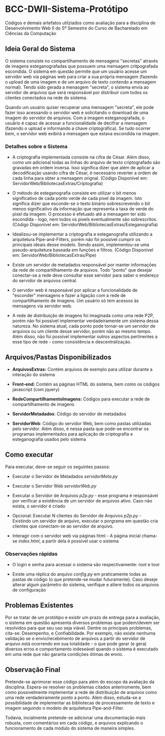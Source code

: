 # BCC-DWII-Sistema-Protótipo
Códigos e demais artefatos utilziados como avaliação para a disciplina de Desenvolvimento Web II do 5º Semestre do Curso de Bacharelado em Ciências da Computação

## Ideia Geral do Sistema

O sistema consiste no compartilhamento de mensagens "secretas" através de imagens esteganografadas que possuem uma mensagem
critpografada escondida. O sistema em questão permite que um usuário acesse um servidor web via páginas web para criar a sua própria mensagem (fazendo o upload de uma imagem e de um arquivo de texto contendo a mensagem normal). Tendo sido gerada a menasgem "secreta", o sistema envia ao servidor de arquivos que será responsável por distribuir com todos os clientes conectados na rede do sistema.

Quando um usuário quiser recuperar uma mensagem "secreta", ele pode fazer isso acessando o servidor web e solicitando o download de uma imagem do servidor de arquivos. Com a imagem esteganografada, o usuário é capaz de acessar a funcionalidade de decifrar a mensagem (fazendo o upload e informando a chave criptográfica). Se tudo ocorrer bem, o servidor web exibirá a mensagem que estava escondida na imagem.

### Detalhes sobre o Sistema

- A criptografia implementada consiste na cifra de César. Além disso, como um adicional todas as linhas do arquivo de texto criptografado são gravadas em ordem inversa. Isso significa dizer que além de aplicar a decodificação usando cifra de César, é necessário reverter a ordem de cada linha para obter a mensagem orignal. (Código Disponível em: ServidorWeb/BibliotecasExtras/Criptografia)

- O método de esteganografia consiste em utilizar o bit menos significativo de cada ponto verde de cada pixel da imagem. Isto significa dizer que esconde-se o texto binário sobrescrevendo o bit menos significativo da informação que representa a taxa de verde do pixel da imagem. O processo é efetuado até a mensagem ter sido escondida - logo, nem todos os pixels eventualmente são sobrescritos. (Código Disponível em: ServidorWeb/BibliotecasExtras/Esteganografia)

- Idealizou-se implementar a criptografia e esteganografia utilizando a arquitetura Pipe-and-Filters, porém não foi possível cumprir os principais ideais desse modelo. Sendo assim, implementou-se uma pseudo-arquitetura baseada em funções e filtros. (Código Disponível em: ServidorWeb/BibliotecasExtras/Pipe)

- Existe um servidor de metadados responsável por manter informações da rede de compartilhamento de arquivos. Todo "ponto" que desejar conectar-se a rede deve consultar esse servidor para saber o endereço do servidor de arquivos central.

- O servidor web é responsável por aplicar a funcionalidade de "esconder" mensagens e fazer a ligação com a rede de compartilhamento de imagens. Um usuário só tem acessos às mensagens via servidor web.

- A rede de distribuição de imagens foi imaginada como uma rede P2P, porém não foi possível implementar verdadeiramente um sistema dessa natureza. No sistema atual, cada ponto pode tornar-se um servidor de arquivos ou um cliente desse servidor, porém não ao mesmo tempo. Além disso, não foi possível implementar outros aspectos pertinentes a esse tipo de rede - como consistência e descentralização.

## Arquivos/Pastas Disponibilizados

- **ArquivosExtras:** Contém arquivos de exemplo para utilizar durante a interação do sistema

- **Front-end:** Contém as páginas HTML do sistema, bem como os códigos javascript (com jquery)

- **RedeCompartilhamentoImagens:** Códigos para executar a rede de compartilhamento de imagens

- **ServidorMetadados**: Código do servidor de metadados

- **ServidorWeb**: Código do servidor Web, bem como pastas utilizadas pelo servidor. Além disso, é nessa pasta que pode-se encontrar os programas implementados para aplicação de criptografia e esteganografia usados pelo sistema

## Como executar

Para executar, deve-se seguir os seguintes passos:

- Executar o Servidor de Metadados *servidorMeta.py*

- Executar o Servidor Web *servidorWeb.py*

- Executar o Servidor de Arquivos *p2p.py* - esse programa é responsável por verificar a existência de um servidor de arquivos ativo. Caso não exista, o servidor é criado

- Opcional: Executar N clientes do Servidor de Arquivos *p2p.py* - Existindo um servidor de arquivo, executar o porgrama em questão cria clientes que conectam-se ao servidor de arquivo.

- Interagir com o servidor web via páginas html - A página inicial chama-se *index.html*, a partir dela é possível usar o sistema

### Observações rápidas

- O login e senha para acessar o sistema são respectivamente: root e toor

- Existe uma réplica do arquivo *config.py* em praticamente todas as pastas de código (o que pretende-se mudar futuramente). Caso deseje alterar algum parâmetro do sistema, verifique e altere todos os arquivos de configuração

## Problemas Existentes

Por se tratar de um protótipo e existir um prazo de entrega para a avaliação, o sistema em questão apresenta diversos problemas que podem/devem ser resolvidos para que seu uso seja viável. Dentre os principais problemas, cita-se: Desempenho, e Confiabilidade. Por exemplo, não existe nenhuma validação se o envio/recebimento de arquivos a partir do servidor de arquivo está ocorrendo em sua totalidade - o que pode gerar (e gera) diversos erros e comportamento indeseável quando o sistema é executado em uma rede que não garanta condições ótimas de envio.

## Observação Final

Pretende-se aprimorar esse código para além do escopo da avaliação da disciplina. Espera-se resolver os problemas citados anteriromente, bem como possivelmente implementar a rede de distribuição de arquivos como uma rede verdadeiramente ponto a ponto. Além disso, estuda-se a possibilidade de implementar as bibliotecas de processamento de texto e imagem seguindo o modelo de arquitetura Pipe-and-Filter.

Todavia, incialmente pretende-se adicionar uma documentação mais robusta, com comentários em cada código, e arquivos explicando o funcionamento de cada módulo do sistema de maneira simples.